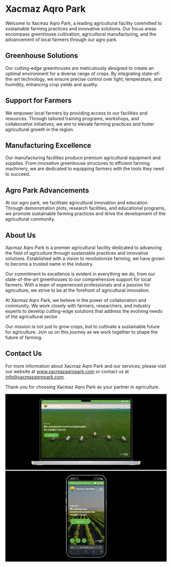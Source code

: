 # Xacmaz Aqro Park
Welcome to Xacmaz Aqro Park, a leading agricultural facility committed to sustainable farming practices and innovative solutions. Our focus areas encompass greenhouse cultivation, agricultural manufacturing, and the advancement of local farmers through our agro park.

## Greenhouse Solutions
Our cutting-edge greenhouses are meticulously designed to create an optimal environment for a diverse range of crops. By integrating state-of-the-art technology, we ensure precise control over light, temperature, and humidity, enhancing crop yields and quality.

## Support for Farmers
We empower local farmers by providing access to our facilities and resources. Through tailored training programs, workshops, and collaborative initiatives, we aim to elevate farming practices and foster agricultural growth in the region.

## Manufacturing Excellence
Our manufacturing facilities produce premium agricultural equipment and supplies. From innovative greenhouse structures to efficient farming machinery, we are dedicated to equipping farmers with the tools they need to succeed.

## Agro Park Advancements
At our agro park, we facilitate agricultural innovation and education. Through demonstration plots, research facilities, and educational programs, we promote sustainable farming practices and drive the development of the agricultural community.

## About Us
Xacmaz Aqro Park is a premier agricultural facility dedicated to advancing the field of agriculture through sustainable practices and innovative solutions. Established with a vision to revolutionize farming, we have grown to become a trusted name in the industry.

Our commitment to excellence is evident in everything we do, from our state-of-the-art greenhouses to our comprehensive support for local farmers. With a team of experienced professionals and a passion for agriculture, we strive to be at the forefront of agricultural innovation.

At Xacmaz Aqro Park, we believe in the power of collaboration and community. We work closely with farmers, researchers, and industry experts to develop cutting-edge solutions that address the evolving needs of the agricultural sector.

Our mission is not just to grow crops, but to cultivate a sustainable future for agriculture. Join us on this journey as we work together to shape the future of farming.

## Contact Us
For more information about Xacmaz Aqro Park and our services, please visit our website at www.xacmazaqropark.com or contact us at info@xacmazaqropark.com.

Thank you for choosing Xacmaz Aqro Park as your partner in agriculture.

![alt text](<Screenshot 2024-03-26 122307.png>)
![alt text](<Screenshot 2024-04-03 222230.png>)